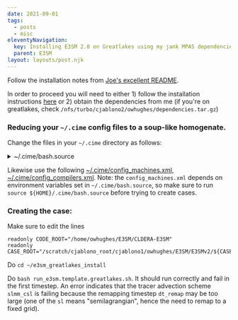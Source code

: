 ```yaml
---
date: 2021-09-01
tags:
  - posts
  - misc
eleventyNavigation:
  key: Installing E3SM 2.0 on Greatlakes using my jank MPAS dependencies
  parent: E3SM
layout: layouts/post.njk
---
```


Follow the installation notes from [Joe's excellent README](https://github.com/jhollowed/e3sm_greatlakes_install).



In order to proceed you will need to either 1) follow the installation instructions [here](https://open-lab-notebook.glitch.me/posts/installing-mpas/) or 2) obtain 
the dependencies from me (if you're on greatlakes, check `/nfs/turbo/cjablono2/owhughes/dependencies.tar.gz`)

### Reducing your `~/.cime` config files to a soup-like homogenate.

Change the files in your `~/.cime` directory as follows:

<details>
<summary> ~/.cime/bash.source</summary>
  
```
# from CJ CESM install instructions:
# https://docs.google.com/document/d/1VHEWx3Isxs7csE2tv1bxtTvBkUIVU_LK_jocxjxy1Tw/edit?usp=sharing

module load gcc/8.2.0
module load cmake/3.17.3

  
  
# Change these to suit your installation!
# ====================================================
# for E3SM
INPUT_NAME=inputData 
export MY_E3SM_ROOT=${PATH_TO_E3SM}/CLDERA-E3SM
export DIN_LOC_ROOT=${MY_E3SM_ROOT}/${INPUT_NAME}
export MY_E3SM_CASES=${PATH_TO_CASES}
export MY_SLURM_ACCOUNT=cjablono1
export MY_E3SM_SCRATCH=${PATH_TO_E3SM_SCRATCH}

# for jank dependencies
export DEPENDENCIES="${scratch}/dependencies"
# ====================================================


export PATH=${DEPENDENCIES}/mpich/bin:$PATH
export NETCDF_C_PATH=${DEPENDENCIES}/netcdf_c
export NETCDF_F_PATH=${DEPENDENCIES}/netcdf_fortran
export NETCDF_CPP_PATH=${DEPENDENCIES}/netcdf_cpp 
export PNETCDF_PATH=${DEPENDENCIES}/pnetcdf
export HDF5_PATH=${DEPENDENCIES}/hdf5
export ZLIB_PATH=${DEPENDENCIES}/zlib
export LD_LIBRARY_PATH="${PNETCDF_PATH}/lib:${NETCDF_C_PATH}/lib:${HDF5_PATH}/lib:${NETCDF_CPP_PATH}/lib:${NETCDF_F_PATH}/lib:${LD_LIBRARY_PATH}"

```
</details>


Likewise use the following [~/.cime/config_machines.xml](https://open-lab-notebook.glitch.me/posts/E3SM/config_machines/), [~/.cime/config_compilers.xml](https://open-lab-notebook.glitch.me/posts/E3SM/config_compilers/).
Note: the `config_machines.xml` depends on environment variables set in `~/.cime/bash.source`, so make sure
to run `source ${HOME}/.cime/bash.source` before trying to create cases.

### Creating the case:

Make sure to edit the lines 
```
readonly CODE_ROOT="/home/owhughes/E3SM/CLDERA-E3SM"
readonly CASE_ROOT="/scratch/cjablono_root/cjablono1/owhughes/E3SM/E3SMv2/${CASE_NAME}"
```

Do `cd ~/e3sm_greatlakes_install`


Do `bash run_e3sm.template.greatlakes.sh`. It should run correctly and fail in the first timestep.
An error indicates that the tracer advection scheme `slmm_csl` is failing because the remapping timestep
`dt_remap` may be too large (one of the `sl` means "semilagrangian", hence the need to remap to a fixed grid).





